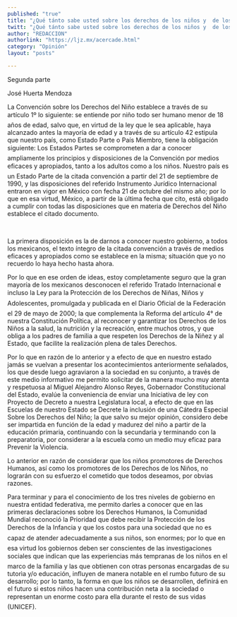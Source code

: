 ```yaml
---
published: "true"
title: "¿Qué tánto sabe usted sobre los derechos de los niños y  de los fenómenos sociales que tanto daño les causan?"
twitt: "¿Qué tánto sabe usted sobre los derechos de los niños y  de los fenómenos sociales que tanto daño les causan?"
author: "REDACCION"
authorlink: "https://ljz.mx/acercade.html"
category: "Opinión"
layout: "posts"

---
```



  Segunda parte



  José Huerta Mendoza



  La Convención sobre los Derechos del Niño establece a través de su artículo 1º lo siguiente: se entiende por niño todo ser humano menor de 18 años de edad, salvo que, en virtud de la ley que le sea aplicable, haya alcanzado antes la mayoría de edad y a través de su artículo 42 estipula que nuestro país, como Estado Parte o País Miembro, tiene la obligación siguiente: Los Estados Partes se comprometen a dar a conocer ampliamente los principios y disposiciones de la Convención por medios eficaces y apropiados, tanto a los adultos como a los niños. Nuestro país es un Estado Parte de la citada convención a partir del 21 de septiembre de 1990, y las disposiciones del referido Instrumento Jurídico Internacional entraron en vigor en México con fecha 21 de octubre del mismo año; por lo que en esa virtud, México, a partir de la última fecha que cito, está obligado a cumplir con todas las disposiciones que en materia de Derechos del Niño establece el citado documento.



   



  La primera disposición es la de darnos a conocer nuestro gobierno, a todos los mexicanos, el texto íntegro de la citada convención a través de medios eficaces y apropiados como se establece en la misma; situación que yo no recuerdo lo haya hecho hasta ahora.



  Por lo que en ese orden de ideas, estoy completamente seguro que la gran mayoría de los mexicanos desconocen el referido Tratado Internacional e incluso la Ley para la Protección de los Derechos de Niñas, Niños y Adolescentes, promulgada y publicada en el Diario Oficial de la Federación el 29 de mayo de 2000; la que complementa la Reforma del artículo 4° de nuestra Constitución Política, al reconocer y garantizar los Derechos de los Niños a la salud, la nutrición y la recreación, entre muchos otros, y que obliga a los padres de familia a que respeten los Derechos de la Niñez y al Estado, que facilite la realización plena de tales Derechos.



  Por lo que en razón de lo anterior y a efecto de que en nuestro estado jamás se vuelvan a presentar los acontecimientos anteriormente señalados, los que desde luego agraviaron a la sociedad en su conjunto, a través de este medio informativo me permito solicitar de la manera mucho muy atenta y respetuosa al Miguel Alejandro Alonso Reyes, Gobernador Constitucional del Estado, evalúe la conveniencia de enviar una Iniciativa de ley con Proyecto de Decreto a nuestra Legislatura local, a efecto de que en las Escuelas de nuestro Estado se Decrete la inclusión de una Cátedra Especial Sobre los Derechos del Niño; la que salvo su mejor opinión, considero debe ser impartida en función de la edad y madurez del niño a partir de la educación primaria, continuando con la secundaria y terminando con la preparatoria, por considerar a la escuela como un medio muy eficaz para Prevenir la Violencia.



  Lo anterior en razón de considerar que los niños promotores de Derechos Humanos, así como los promotores de los Derechos de los Niños, no lograrán con su esfuerzo el cometido que todos deseamos, por obvias razones.



  Para terminar y para el conocimiento de los tres niveles de gobierno en nuestra entidad federativa, me permito darles a conocer que en las primeras declaraciones sobre los Derechos Humanos, la Comunidad Mundial reconoció la Prioridad que debe recibir la Protección de los Derechos de la Infancia y que los costos para una sociedad que no es capaz de atender adecuadamente a sus niños, son enormes; por lo que en esa virtud los gobiernos deben ser conscientes de las investigaciones sociales que indican que las experiencias más tempranas de los niños en el marco de la familia y las que obtienen con otras personas encargadas de su tutorìa y/o educación, influyen de manera notable en el rumbo futuro de su desarrollo; por lo tanto, la forma en que los niños se desarrollen, definirá en el futuro si estos niños hacen una contribución neta a la sociedad o representan un enorme costo para ella durante el resto de sus vidas (UNICEF).

